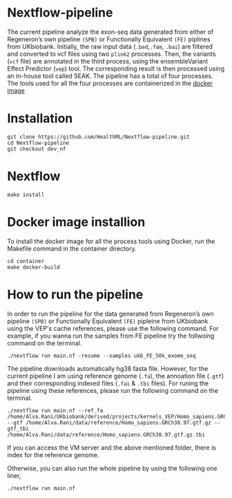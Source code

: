 # Nextflow-pipeline

The current pipeline analyze the exon-seq data generated from either of Regeneron’s own pipeline `(SPB)` or Functionally
Equivalent `(FE)` piplines from UKbiobank. Initially, the raw input data (`.bed`,`.fam`, `.bai`) are filtered and converted to vcf files using two `plink2` processes. Then, the variants (`vcf` file) are annotated in the third process, using the ensembleVariant Effect Predictor (`vep`) tool. The corresponding result is then processed using an in-house tool called SEAK. The pipeline has a total of four processes. The tools used for all the four processes are containerized in the [docker image ](https://github.com/HealthML/Nextflow-pipeline/blob/master/container/Dockerfile)


# Installation

```
git clone https://github.com/HealthML/Nextflow-pipeline.git
cd Nextflow-pipeline
git checkout dev_nf
```

# Nextflow

`make install`

# Docker image installion

To install the docker image for all the process tools using Docker, run the Makefile command in the container directory.

```
cd container
make docker-build
```

# How to run the pipeline

In order to run the pipeline for the data generated from Regeneron’s own pipeline `(SPB)` or Functionally
Equivalent `(FE)` pipleine from UKbiobank using the VEP's cache references, please use the following command. For example, if you wanna run the samples from FE pipeline try the follwoing command on the terminal.

`./nextflow run main.nf -resume --samples ukb_FE_50k_exome_seq`

The pipeline downloads automatically hg38 fasta file. However, for the current pipeline I am using reference genome (`.fa`), the annoation file (`.gtf`) and their corresponding indexed files (`.fai` & `.tbi` files). For runing the pipeline using these references, please run the following command on the terminal.

```
./nextflow run main.nf --ref_fa /home/Alva.Rani/UKbiobank/derived/projects/kernels_VEP/Homo_sapiens.GRCh38.dna.primary_assembly.fa --gtf /home/Alva.Rani/data/reference/Homo_sapiens.GRCh38.97.gtf.gz --gtf_tbi /home/Alva.Rani/data/reference/Homo_sapiens.GRCh38.97.gtf.gz.tbi
```


If you can access the VM server and the above mentioned folder, there is index for the reference genome.

Otherwise, you can also run the whole pipeline by using the following one liner,

`./nextflow run main.nf`




